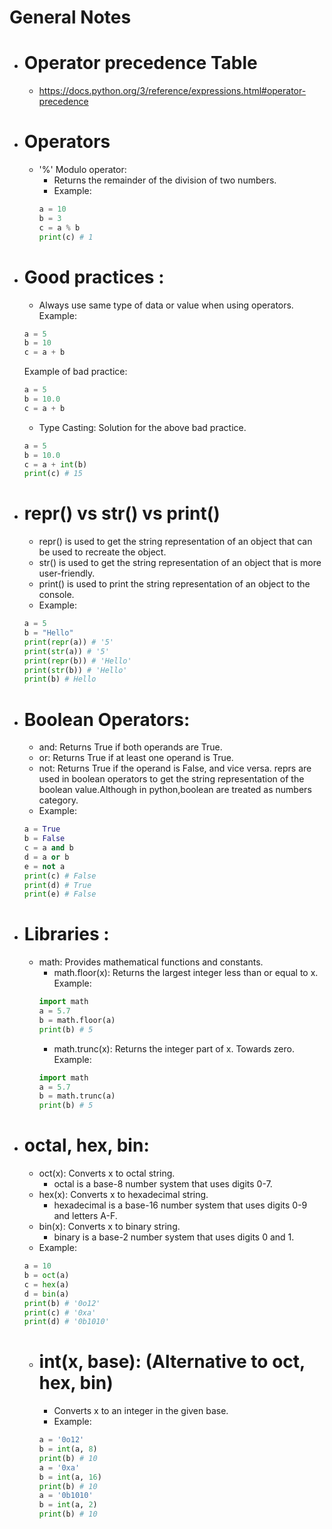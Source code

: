  # General Notes

- # Operator precedence Table
  - https://docs.python.org/3/reference/expressions.html#operator-precedence

- # Operators
  - '%' Modulo operator:
    - Returns the remainder of the division of two numbers.
    - Example:
    ```python
    a = 10
    b = 3
    c = a % b
    print(c) # 1
    ```
- # Good practices :
  - Always use same type of data or value when using operators.
  Example: 
  ```python
  a = 5
  b = 10
  c = a + b
  ```
  Example of bad practice:
  ```python
  a = 5
  b = 10.0
  c = a + b
  ```
  - Type Casting: Solution for the above bad practice.
  ```python
  a = 5
  b = 10.0
  c = a + int(b)
  print(c) # 15
  ```
- # repr() vs str() vs print()
  - repr() is used to get the string representation of an object that can be used to recreate the object.
  - str() is used to get the string representation of an object that is more user-friendly.
  - print() is used to print the string representation of an object to the console.
  - Example:
  ```python
  a = 5
  b = "Hello"
  print(repr(a)) # '5'
  print(str(a)) # '5'
  print(repr(b)) # 'Hello'
  print(str(b)) # 'Hello'
  print(b) # Hello
  ```
- # Boolean Operators:
  - and: Returns True if both operands are True.
  - or: Returns True if at least one operand is True.
  - not: Returns True if the operand is False, and vice versa.
  reprs are used in boolean operators to get the string representation of the boolean value.Although in python,boolean are treated as numbers category.
  - Example:
  ```python
  a = True
  b = False
  c = a and b
  d = a or b
  e = not a
  print(c) # False
  print(d) # True
  print(e) # False
  ```

- # Libraries :
  - math: Provides mathematical functions and constants.
    - math.floor(x): Returns the largest integer less than or equal to x.
    Example:
    ```python
    import math
    a = 5.7
    b = math.floor(a)
    print(b) # 5
    ```
    - math.trunc(x): Returns the integer part of x. Towards zero.
    Example:
    ```python
    import math
    a = 5.7
    b = math.trunc(a)
    print(b) # 5
    ```
- # octal, hex, bin:
  - oct(x): Converts x to octal string.
    - octal is a base-8 number system that uses digits 0-7.
  - hex(x): Converts x to hexadecimal string.
    - hexadecimal is a base-16 number system that uses digits 0-9 and letters A-F.
  - bin(x): Converts x to binary string.
    - binary is a base-2 number system that uses digits 0 and 1.
  - Example:
  ```python
  a = 10
  b = oct(a)
  c = hex(a)
  d = bin(a)
  print(b) # '0o12'
  print(c) # '0xa'
  print(d) # '0b1010'
  ```
  - # int(x, base): (Alternative to oct, hex, bin)
    - Converts x to an integer in the given base.
    - Example:
    ```python
    a = '0o12'
    b = int(a, 8)
    print(b) # 10
    a = '0xa'
    b = int(a, 16)
    print(b) # 10
    a = '0b1010'
    b = int(a, 2)
    print(b) # 10
    ```
